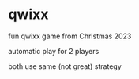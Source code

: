 # qwixx
fun qwixx game from Christmas 2023

automatic play for 2 players

both use same (not great) strategy
